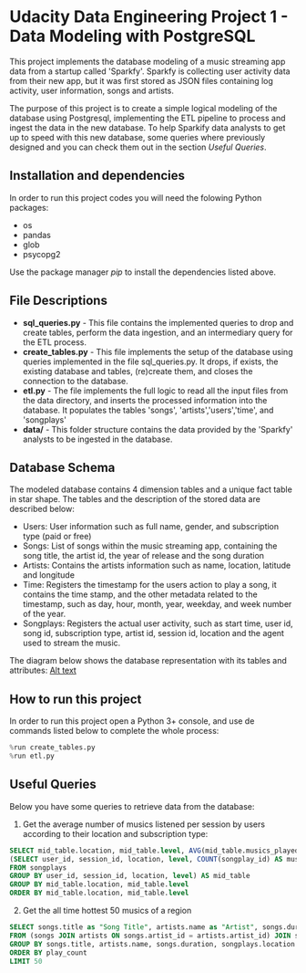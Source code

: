 # Udacity Data Engineering Project 1 - Data Modeling with PostgreSQL

This project implements the database modeling of a music streaming app data from a startup called 'Sparkfy'. Sparkfy is collecting user activity data from their new app, but it was first stored as JSON files containing log activity, user information, songs and artists.

The purpose of this project is to create a simple logical modeling of the database using Postgresql, implementing the ETL pipeline to process and ingest the data in the new database. To help Sparkify data analysts to get up to speed with this new database, some queries where previously designed and you can check them out in the section *Useful Queries*.

## Installation and dependencies

In order to run this project codes you will need the folowing Python packages:
* os
* pandas
* glob
* psycopg2

Use the package manager *pip* to install the dependencies listed above.

## File Descriptions

* **sql_queries.py** - This file contains the implemented queries to drop and create tables, perform the data ingestion, and an intermediary query for the ETL process.
* **create_tables.py** - This file implements the setup of the database using queries implemented in the file sql_queries.py. It drops, if exists, the existing database and tables, (re)create them, and closes the connection to the database.
* **etl.py** - The file implements the full logic to read all the input files from the data directory, and inserts the processed information into the database. It populates the tables 'songs', 'artists','users','time', and 'songplays'
* **data/** - This folder structure contains the data provided by the 'Sparkfy' analysts to be ingested in the database.


## Database Schema
The modeled database contains 4 dimension tables and a unique fact table in star shape. The tables and the description of the stored data are described below:
* Users: User information such as full name, gender, and subscription type (paid or free)
* Songs: List of songs within the music streaming app, containing the song title, the artist id, the year of release and the song duration
* Artists: Contains the artists information such as name, location, latitude and longitude
* Time: Registers the timestamp for the users action to play a song, it contains the time stamp, and the other metadata related to the timestamp, such as day, hour, month, year, weekday, and week number of the year.
* Songplays: Registers the actual user activity, such as start time, user id, song id, subscription type, artist id, session id, location and the agent used to stream the music.

The diagram below shows the database representation with its tables and attributes:
[Alt text](/udacity_postgress_project_1.png?raw=true "Title")


## How to run this project
In order to run this project open a Python 3+ console, and use de commands listed below to complete the whole process:
```python
%run create_tables.py
%run etl.py
```

## Useful Queries
Below you have some queries to retrieve data from the database:
1. Get the average number of musics listened per session by users according to their location and subscription type:
```SQL
SELECT mid_table.location, mid_table.level, AVG(mid_table.musics_played) AS average_music_count FROM
(SELECT user_id, session_id, location, level, COUNT(songplay_id) AS musics_played
FROM songplays
GROUP BY user_id, session_id, location, level) AS mid_table
GROUP BY mid_table.location, mid_table.level
ORDER BY mid_table.location, mid_table.level
```
2. Get the all time hottest 50 musics of a region
```SQL
SELECT songs.title as "Song Title", artists.name as "Artist", songs.duration, songplays.location, COUNT(songplay_id) AS play_count
FROM (songs JOIN artists ON songs.artist_id = artists.artist_id) JOIN songplays ON songs.song_id = songplays.song_id
GROUP BY songs.title, artists.name, songs.duration, songplays.location
ORDER BY play_count
LIMIT 50
```
